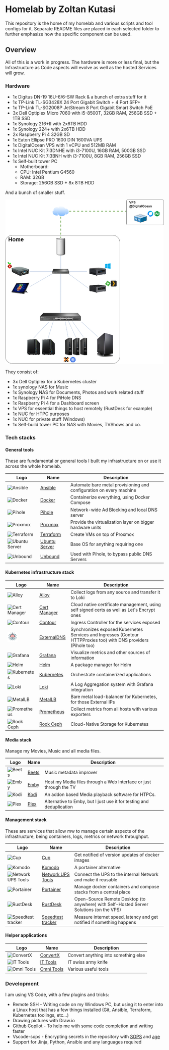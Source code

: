 # Homelab by Zoltan Kutasi

This repository is the home of my homelab and various scripts and tool configs for it.
Separate README files are placed in each selected folder to further emphasize how the specific component can be used.

## Overview

All of this is a work in progress. The hardware is more or less final,
but the Infrastructure as Code aspects will evolve as well as the hosted Services will grow.

### Hardware

- 1x Digitus DN-19 16U-6/6-SW Rack & a bunch of extra stuff for it
- 1x TP-Link TL-SG3428X 24 Port Gigabit Switch + 4 Port SFP+
- 1x TP-Link TL-SG2008P JetStream 8 Port Gigabit Smart Switch PoE
- 3x Dell Optiplex Micro 7060 with i5-8500T, 32GB RAM, 256GB SSD + 1TB SSD
- 1x Synology 216+II with 2x6TB HDD
- 1x Synology 224+ with 2x6TB HDD
- 2x Raspberry Pi 4 32GB SD
- 1x Eaton Ellipse PRO 1600 DIN 1600VA UPS
- 1x DigitalOcean VPS with 1 vCPU and 512MB RAM
- 1x Intel NUC Kit 7i3DNHE with i3-7100U, 16GB RAM, 500GB SSD
- 1x Intel NUC Kit 7i3BNH with i3-7100U, 8GB RAM, 256GB SSD
- 1x Self-built tower PC
  - Motherboard:
  - CPU: Intel Pentium G4560
  - RAM: 32GB
  - Storage: 256GB SSD + 8x 8TB HDD

And a bunch of smaller stuff.

![Architecture](architecture.drawio.png)

They consist of:

- 3x Dell Optiplex for a Kubernetes cluster
- 1x synology NAS for Music
- 1x Synology NAS for Documents, Photos and work related stuff
- 1x Raspberry Pi 4 for PiHole DNS
- 1x Raspberry Pi 4 for a Dashboard screen
- 1x VPS for essential things to host remotely (RustDesk for example)
- 1x NUC for HTPC purposes
- 1x NUC for private stuff (Windows)
- 1x Self-build tower PC for NAS with Movies, TVShows and co.

### Tech stacks

#### General tools

These are fundamental or general tools I built my infrastructure on or use it across the whole homelab.

| Logo | Name | Description |
|------|------|-------------|
| <img width="32" src="https://cdn.jsdelivr.net/gh/selfhst/icons/svg/ansible.svg" alt="Ansible"> | [Ansible](https://www.ansible.com) | Automate bare metal provisioning and configuration on every machine |
| <img width="32" src="https://cdn.jsdelivr.net/gh/selfhst/icons/svg/docker.svg" alt="Docker"> | [Docker](https://www.docker.com/) | Containerize everything, using Docker Compose |
| <img width="32" src="https://cdn.jsdelivr.net/gh/selfhst/icons/svg/pi-hole.svg" alt="Pihole"> | [Pihole](https://pi-hole.net/) | Network-wide Ad Blocking and local DNS server |
| <img width="32" src="https://cdn.jsdelivr.net/gh/selfhst/icons/svg/proxmox.svg" alt="Proxmox"> | [Proxmox](https://www.proxmox.com) | Provide the virtualization layer on bigger hardware units |
| <img width="32" src="https://cdn.jsdelivr.net/gh/selfhst/icons/svg/hashicorp-terraform.svg" alt="Terraform"> | [Terraform](https://developer.hashicorp.com/terraform) | Create VMs on top of Proxmox |
| <img width="32" src="https://cdn.jsdelivr.net/gh/selfhst/icons/svg/ubuntu.svg" alt="Ubuntu Server"> | [Ubuntu Server](https://ubuntu.com/server) | Base OS for anything requiring one |
| <img width="32" src="https://cdn.jsdelivr.net/gh/selfhst/icons/svg/unbound.svg" alt="Unbound"> | [Unbound](https://www.nlnetlabs.nl/projects/unbound/about/) | Used with Pihole, to bypass public DNS Servers |

#### Kubernetes infrastructure stack

| Logo | Name | Description |
|------|------|-------------|
| <img width="32" src="https://cdn.jsdelivr.net/gh/selfhst/icons/svg/grafana-alloy.svg" alt="Alloy"> | [Alloy](https://grafana.com/docs/alloy/latest/) | Collect logs from any source and transfer it to Loki |
| <img width="32" src="https://github.com/jetstack/cert-manager/raw/master/logo/logo.png" alt="Cert Manager"> | [Cert Manager](https://cert-manager.io/) | Cloud native certificate management, using self signed certs as well as Let's Encrypt ones |
| <img width="32" src="https://avatars.githubusercontent.com/u/54918165?s=200&v=4" alt="Contour"> | [Contour](https://projectcontour.io/) | Ingress Controller for the services exposed |
| <img width="32" src="https://github.com/kubernetes-sigs/external-dns/raw/master/docs/img/external-dns.png" alt="ExternalDNS"> | [ExternalDNS](https://github.com/kubernetes-sigs/external-dns) | Synchronizes exposed Kubernetes Services and Ingresses (Contour HTTPProxies too) with DNS providers (Pihole too) |
| <img width="32" src="https://cdn.jsdelivr.net/gh/selfhst/icons/svg/grafana.svg" alt="Grafana"> | [Grafana](https://grafana.com) | Visualize metrics and other sources of information |
| <img width="32" src="https://cdn.jsdelivr.net/gh/selfhst/icons/svg/helm.svg" alt="Helm"> | [Helm](https://helm.sh/) | A package manager for Helm |
| <img width="32" src="https://cdn.jsdelivr.net/gh/selfhst/icons/svg/kubernetes.svg" alt="Kubernetes"> | [Kubernetes](https://kubernetes.io/) | Orchestrate containerized applications |
| <img width="32" src="https://cdn.jsdelivr.net/gh/selfhst/icons/svg/loki.svg" alt="Loki"> | [Loki](https://grafana.com/oss/loki/) | A Log Aggregation system with Grafana integration |
| <img width="32" src="https://avatars.githubusercontent.com/u/60239468?s=200&v=4" alt="MetalLB"> | [MetalLB](https://metallb.io/) | Bare metal load-balancer for Kubernetes, for those External IPs |
| <img width="32" src="https://cdn.jsdelivr.net/gh/selfhst/icons/svg/prometheus.svg" alt="Prometheus"> | [Prometheus](https://prometheus.io) | Collect metrics from all hosts with various exporters |
| <img width="32" src="https://raw.githubusercontent.com/rook/artwork/master/logo/blue.svg" alt="Rook Ceph"> | [Rook Ceph](https://rook.io) | Cloud-Native Storage for Kubernetes |

#### Media stack

Manage my Movies, Music and all media files.

| Logo | Name | Description |
|------|------|-------------|
| <img width="32" src="https://cdn.jsdelivr.net/gh/selfhst/icons/svg/beets.svg" alt="Beets"> | [Beets](https://beets.io/) | Music metadata improver |
| <img width="32" src="https://cdn.jsdelivr.net/gh/selfhst/icons/svg/emby.svg" alt="Emby"> | [Emby](https://emby.media/) | Host my Media files through a Web Interface or just through the TV |
| <img width="32" src="https://cdn.jsdelivr.net/gh/selfhst/icons/svg/kodi.svg" alt="Kodi"> | [Kodi](https://kodi.tv/) | An addon based Media playback software for HTPCs. |
| <img width="32" src="https://cdn.jsdelivr.net/gh/selfhst/icons/svg/plex.svg" alt="Plex"> | [Plex](https://www.plex.tv/) | Alternative to Emby, but I just use it for testing and deduplication |

#### Management stack

These are services that allow mw to manage certain aspects of the infrastructure, being containers, logs, metrics or network throughput.

| Logo | Name | Description |
|------|------|-------------|
| <img width="32" src="https://cdn.jsdelivr.net/gh/selfhst/icons/svg/cup-updates.svg" alt="Cup"> | [Cup](https://cup.sergi0g.dev) | Get notified of version updates of docker images |
| <img width="32" src="https://cdn.jsdelivr.net/gh/selfhst/icons/svg/komodo.svg" alt="Komodo"> | [Komodo](https://komo.do/) | A portainer alternative |
| <img width="32" src="https://cdn.jsdelivr.net/gh/selfhst/icons/svg/network-ups-tools.svg" alt="Network UPS Tools"> | [Network UPS Tools](https://networkupstools.org/) | Connect the UPS to the internal Network and make it reusable |
| <img width="32" src="https://cdn.jsdelivr.net/gh/selfhst/icons/svg/portainer.svg" alt="Portainer"> | [Portainer](https://www.portainer.io/) | Manage docker containers and compose stacks from a central place |
| <img width="32" src="https://cdn.jsdelivr.net/gh/selfhst/icons/svg/rustdesk.svg" alt="RustDesk"> | [RustDesk](https://rustdesk.com/) | Open-Source Remote Desktop (to anywhere) with Self-Hosted Server Solutions (on the VPS) |
| <img width="32" src="https://cdn.jsdelivr.net/gh/selfhst/icons/svg/speedtest-tracker.svg" alt="Speedtest tracker"> | [Speedtest tracker](https://github.com/alexjustesen/speedtest-tracker) | Measure internet speed, latency and get notified if something happens |

#### Helper applications

| Logo | Name | Description |
|------|------|-------------|
| <img width="32" src="https://cdn.jsdelivr.net/gh/selfhst/icons/png/convertx.png" alt="ConvertX"> | [ConvertX](https://github.com/C4illin/ConvertX) | Convert anything into something else |
| <img width="32" src="https://cdn.jsdelivr.net/gh/selfhst/icons/svg/it-tools.svg" alt="IT Tools"> | [IT Tools](https://github.com/CorentinTh/it-tools) | IT swiss army knife |
| <img width="32" src="https://cdn.jsdelivr.net/gh/selfhst/icons/png/omnitools.png" alt="Omni Tools"> | [Omni Tools](https://github.com/iib0011/omni-tools) | Various useful tools |

### Development

I am using VS Code, with a few plugins and tricks:

- Remote SSH - Writing code on my Windows PC, but using it to enter into a Linux host that has a few things installed (Git, Ansible, Terraform, Kubernetes toolings, etc...)
- Drawing pictures with Draw.io
- Github Copilot - To help me with some code completion and writing faster
- Vscode-sops - Encrypting secrets in the repository with [SOPS](https://github.com/getsops/sops) and [age](https://github.com/FiloSottile/age)
- Support for Jinja, Python, Ansible and any languages required
